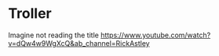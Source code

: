 # Troller
Imagine not reading the title
<a>https://www.youtube.com/watch?v=dQw4w9WgXcQ&ab_channel=RickAstley</a>
